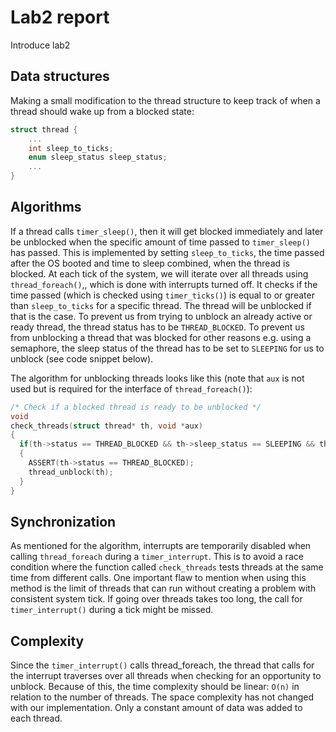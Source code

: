# Lab2 report
Introduce lab2

## Data structures
Making a small modification to the thread structure to keep track of when a thread should wake up from a blocked state:
```c
struct thread {
    ...
    int sleep_to_ticks;
    enum sleep_status sleep_status;
    ...
}
```
## Algorithms
If a thread calls ```timer_sleep()```, then it will get blocked immediately and later be unblocked when the specific amount of time passed to ```timer_sleep()``` has passed. This is implemented by setting ```sleep_to_ticks```, the time passed after the OS booted and time to sleep combined, when the thread is blocked. At each tick of the system, we will iterate over all threads using ```thread_foreach()```,, which is done with interrupts turned off. It checks if the time passed (which is checked using ```timer_ticks()```) is equal to or greater than ```sleep_to_ticks``` for a specific thread. The thread will be unblocked if that is the case. To prevent us from trying to unblock an already active or ready thread, the thread status has to be ```THREAD_BLOCKED```. To prevent us from unblocking a thread that was blocked for other reasons e.g. using a semaphore, the sleep status of the thread has to be set to ```SLEEPING``` for us to unblock (see code snippet below).

The algorithm for unblocking threads looks like this (note that ```aux``` is not used but is required for the interface of ```thread_foreach()```):
```c
/* Check if a blocked thread is ready to be unblocked */
void
check_threads(struct thread* th, void *aux)
{
  if(th->status == THREAD_BLOCKED && th->sleep_status == SLEEPING && th->sleep_to_ticks <= timer_ticks())
  {
    ASSERT(th->status == THREAD_BLOCKED);
    thread_unblock(th);
  }
}
```

## Synchronization
As mentioned for the algorithm, interrupts are temporarily disabled when calling ```thread_foreach``` during a ```timer_interrupt```. This is to avoid a race condition where the function called ```check_threads``` tests threads at the same time from different calls. 
One important flaw to mention when using this method is the limit of threads that can run without creating a problem with consistent system tick. If going over threads takes too long, the call for ```timer_interrupt()``` during a tick might be missed.

## Complexity
Since the ```timer_interrupt()``` calls thread_foreach, the thread that calls for the interrupt traverses over all threads when checking for an opportunity to unblock. Because of this, the time complexity should be linear: ```O(n)``` in relation to the number of threads. The space complexity has not changed with our implementation. Only a constant amount of data was added to each thread.
